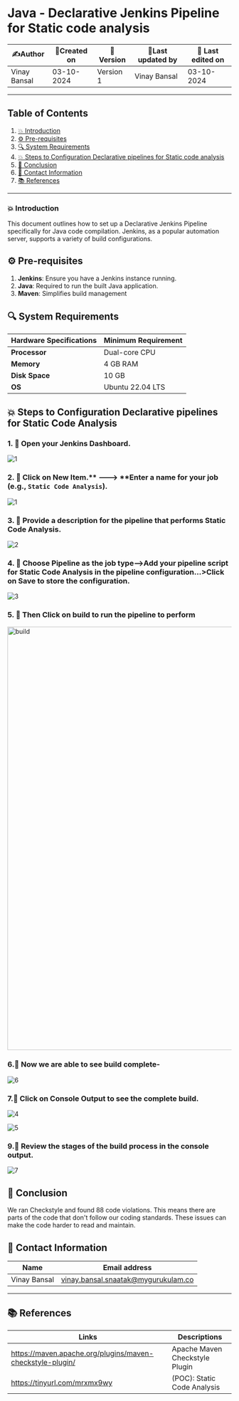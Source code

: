 # Java - Declarative Jenkins Pipeline for Static code analysis


| ✍️Author      | 📅Created on  |📌 Version    | 📝Last updated by |📅 Last edited on |
|-------------|-------------|------------|-----------------|----------------|
| Vinay Bansal | 03-10-2024  | Version 1  | Vinay Bansal    | 03-10-2024     |

---
## Table of Contents
1. [💥 Introduction](#-introduction)
2. [⚙ Pre-requisites](#-pre-requisites)
3. [🔍 System Requirements](#-system-requirements)
4. [💥 Steps to Configuration Declarative pipelines for Static code analysis](#-steps-to-configuration-declarative-pipelines-for-static-code-analysis)
5. [📛 Conclusion](#-conclusion)
6. [📧 Contact Information](#-contact-information)
7. [📚 References](#-references)

---
### 💥 Introduction
This document outlines how to set up a Declarative Jenkins Pipeline specifically for Java code compilation. Jenkins, as a popular automation server, supports a variety of build configurations.


## ⚙ Pre-requisites
1. **Jenkins**: Ensure you have a Jenkins instance running.
2. **Java**: Required to run the built Java application.
3. **Maven**: Simplifies build management

## 🔍 System Requirements
| Hardware Specifications | Minimum Requirement  |
|-------------------|---------------------------|
| **Processor**     | Dual-core CPU             | 
| **Memory**        | 4 GB RAM                  | 
| **Disk Space**    | 10 GB                      | 
| **OS**            |Ubuntu 22.04 LTS           |


## 💥 Steps to Configuration Declarative pipelines for Static Code Analysis

### 1. 🚀 Open your Jenkins Dashboard.
![1](https://github.com/user-attachments/assets/59bb5e6e-68e1-4d41-8147-cd7acceeb2d8)

### 2. 🚀 Click on **New Item**.** ---> **Enter a name for your job (e.g., `Static Code Analysis`).
![1](https://github.com/user-attachments/assets/5bc5a337-706e-43aa-9283-69c8c0858560)

### 3. 🚀 Provide a description for the pipeline that performs Static Code Analysis.
![2](https://github.com/user-attachments/assets/de6eac31-cd05-4848-9bf1-ac63960402a4)

### 4. 🚀 Choose Pipeline as the job type-->Add your pipeline script for Static Code Analysis in the pipeline configuration...>Click on Save to store the configuration.
![3](https://github.com/user-attachments/assets/71859180-adea-46d6-b605-3c64fed6a074)



### 5. 🚀 Then Click on build to run the pipeline to perform
<img width="952" alt="build" src="https://github.com/user-attachments/assets/8e0b140e-3cb9-4b40-babd-75fb6963a653">

### 6.🚀 Now we are able to see build complete-
![6](https://github.com/user-attachments/assets/c7f3dfaa-f13f-46b4-9cd6-931165099045)

### 7.🚀 Click on Console Output to see the complete build.
![4](https://github.com/user-attachments/assets/736614e1-c66f-4454-bc62-02750024f614)

![5](https://github.com/user-attachments/assets/66e44902-daf0-4569-b349-de9816bb528b)




### 9.🚀 Review the stages of the build process in the console output.
![7](https://github.com/user-attachments/assets/a1174bde-bc70-4d9c-a83d-1fa7b46eab1f)


## 📛 Conclusion

We ran Checkstyle and found 88 code violations. This means there are parts of the code that don't follow our coding standards. These issues can make the code harder to read and maintain.


##  📧 Contact Information
| Name | Email address|
|------|---------------------|
| Vinay Bansal | vinay.bansal.snaatak@mygurukulam.co |

---
## 📚 References
| Links | Descriptions|
|------|---------------------|
|https://maven.apache.org/plugins/maven-checkstyle-plugin/|Apache Maven Checkstyle Plugin|
|https://tinyurl.com/mrxmx9wy|(POC): Static Code Analysis|
